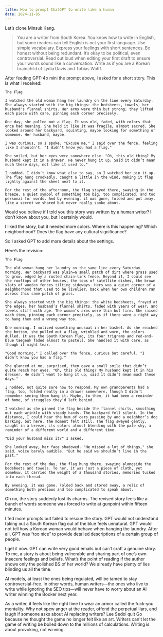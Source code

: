 ```yaml
---
title: How to prompt ChatGPT to write like a human
date: 2024-11-05
---
```


Let’s clone Minsuk Kang.

> You are a writer from South Korea. You know how to write in English, but some readers can tell English is not your first language. Use simple vocabulary. Express your feelings with short sentences. Be honest without being redundant. It’s okay to be political, even controversial. Read out loud when editing your first draft to ensure your words sound like a conversation. Write as if you are a Korean brainchild of Lydia Davis and Tobias Wolff.

After feeding GPT-4o mini the prompt above, I asked for a short story. This is what I received:  

	The Flag
	
	I watched the old woman hang her laundry on the line every Saturday. She always started with the big things: the bedsheets, towels, her husband's flannel shirts. Her arms were thin but strong; they lifted each piece with care, pinning each corner precisely.
	
	One day, she pulled out a flag. It was old, faded, with colors that once had meaning. She held it like it was fragile, almost sacred. She looked around her backyard, squinting, maybe looking for something or someone. Her husband, maybe.
	
	I was curious, so I spoke. "Excuse me," I said over the fence, feeling like I shouldn’t. "I didn’t know you had a flag."
	
	She smiled, but her eyes were somewhere else. "Oh, this old thing? My husband kept it in a drawer. He never hung it up. Said it didn’t mean much these days, not like it used to."
	
	I nodded. I didn’t know what else to say, so I watched her pin it up. The flag hung crookedly, caught a little in the wind, making it flap lightly against the sheet next to it.
	
	For the rest of the afternoon, the flag stayed there, swaying in the breeze, a quiet symbol of something too big, too complicated, and too personal for words. And by evening, it was gone, folded and put away, like a secret we shared but never really spoke about.

Would you believe if I told you this story was written by a human writer? I don’t know about you, but I certainly would.

I liked the story, but it needed more colors. Where is this happening? Which neighborhood? Does the flag have any cultural significance? 

So I asked GPT to add more details about the settings.

Here’s the revision:

	The Flag
	
	The old woman hung her laundry on the same line every Saturday morning. Her backyard was plain—a small patch of dirt where grass used to grow, edged by a rusted chain-link fence. Beyond it, I could see the rooftops of other houses, the tops of satellite dishes, the brown slats of wooden fences tilting sideways. Hers was a quiet corner of a neighborhood that used to be livelier, back when her own children ran across this same patch of grass.
	
	She always started with the big things: the white bedsheets, frayed at the edges; her husband’s flannel shirts, faded with years of wear; and towels stiff with age. The woman’s arms were thin but firm. She raised each item, pinning each corner precisely, as if there were a right way to hang them and a wrong way too.
	
	One morning, I noticed something unusual in her basket. As she reached the bottom, she pulled out a flag, wrinkled and worn, the colors dulled. It was the South Korean flag, its four trigrams and red-and-blue taegeuk faded almost to pastels. She handled it with care, as though it might tear.
	
	"Good morning," I called over the fence, curious but careful. "I didn’t know you had a flag."
	
	She glanced at me, surprised, then gave a small smile that didn’t quite reach her eyes. "Oh, this old thing? My husband kept it in his dresser. He didn’t want to hang it up, said it didn’t mean much these days."
	
	I nodded, not quite sure how to respond. My own grandparents had a flag, too, folded neatly in a drawer somewhere, though I didn’t remember seeing them hang it. Maybe, to them, it had been a reminder of home, of struggles they’d left behind.
	
	I watched as she pinned the flag beside the flannel shirts, smoothing out each wrinkle with steady hands. The backyard fell silent. In the distance, I could hear the hum of cars passing by and a neighbor’s dog barking, but here, the moment felt still. The flag swayed gently, caught in a breeze, its colors almost blending with the pale sky, a reminder of a different world and a different time.
	
	"Did your husband miss it?" I asked.
	
	She looked away, her face shadowed. "He missed a lot of things," she said, voice barely audible. "But he said we shouldn’t live in the past."
	
	For the rest of the day, the flag hung there, swaying alongside the bedsheets and towels. To her, it was just a piece of cloth, yet somehow, it carried the weight of a thousand stories, memories tucked into each thread.
	
	By evening, it was gone. Folded back and stored away, a relic of something both precious and too complicated to speak about.

Oh no, the story suddenly lost its charms. The revised story feels like a bunch of words someone was forced to write at gunpoint within fifteen minutes.

I fed more prompts but failed to rescue the story. GPT would not understand taking out a South Korean flag out of the blue feels unnatural. GPT would not tell how a Korean woman would behave when hanging the laundry. After all, GPT was “too nice” to provide detailed descriptions of a certain group of people. 

I get it now. GPT can write very good emails but can’t craft a genuine story. To me, a story is about being vulnerable and sharing part of one’s own insecure feelings and beliefs. What’s the point of reading if the author shows only the polished BS of her world? We already have plenty of lies blinding us all the time.

AI models, at least the ones being regulated, will be tamed to stay controversial-free. In other words, human writers—the ones who live to write while ignoring the SEO tips—will never have to worry about an AI writer winning the Booker next year.

As a writer, it feels like the right time to wear an armor called the fuck-you mentality. Why not spew anger at the reader, offend the perpetual liars, and laugh if someone asks about AI replacing writers? Lee Sedol quit Go because he thought the game no longer felt like an art. Writers can't let the game of writing be boiled down to the millions of calculations. Writing is about provoking, not winning.